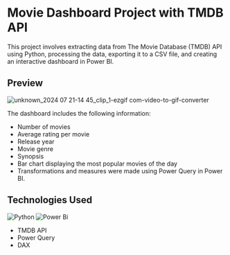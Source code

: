 # Movie Dashboard Project with TMDB API

This project involves extracting data from The Movie Database (TMDB) API using Python, processing the data, exporting it to a CSV file, and creating an interactive dashboard in Power BI. 

## Preview

![unknown_2024 07 21-14 45_clip_1-ezgif com-video-to-gif-converter](https://github.com/user-attachments/assets/40cdd114-00a3-45e6-bfeb-e9afa43a253e)

The dashboard includes the following information:

* Number of movies
* Average rating per movie
* Release year
* Movie genre
* Synopsis
* Bar chart displaying the most popular movies of the day
* Transformations and measures were made using Power Query in Power BI.

## Technologies Used
![Python](https://img.shields.io/badge/python-3670A0?style=for-the-badge&logo=python&logoColor=ffdd54) 
![Power Bi](https://img.shields.io/badge/power_bi-F2C811?style=for-the-badge&logo=powerbi&logoColor=black)

* TMDB API
* Power Query
* DAX
  


